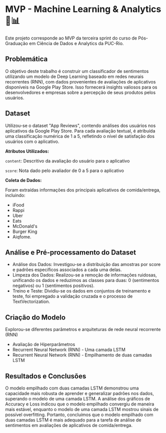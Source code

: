 # MVP - Machine Learning & Analytics 🤖📊

Este projeto corresponde ao MVP da terceira sprint do curso de Pós-Graduação em Ciência de Dados e Analytics da PUC-Rio.

## Problemática
O objetivo deste trabalho é construir um classificador de sentimentos utilizando um modelo de Deep Learning baseado em redes neurais recorrentes (RNN), com dados provenientes de avaliações de aplicativos disponíveis na Google Play Store. Isso fornecerá insights valiosos para os desenvolvedores e empresas sobre a percepção de seus produtos pelos usuários.

## Dataset
Utilizou-se o dataset "App Reviews", contendo análises dos usuários nos aplicativos da Google Play Store. Para cada avaliação textual, é atribuída uma classificação numérica de 1 a 5, refletindo o nível de satisfação dos usuários com o aplicativo.

**Atributos Utilizados:**

`content`: Descritivo da avaliação do usuário para o aplicativo

`score`: Nota dado pelo avaliador de 0 a 5 para o aplicativo

**Coleta de Dados:**

Foram extraídas informações dos principais aplicativos de comida/entrega, incluindo:
- iFood
- Rappi
- Uber
- Eats
- McDonald's
- Burger King
- Aiqfome.

## Análise e Pré-processamento do Dataset
- Análise dos Dados: Investigou-se a distribuição das amostras por score e padrões específicos associados a cada uma delas.
- Limpeza dos Dados: Realizou-se a remoção de informações ruidosas, unificando os dados e reduzimos as classes para duas: 0 (sentimentos negativos) ou 1 (sentimentos positivos).
- Treino e Teste: Dividiu-se os dados em conjuntos de treinamento e teste, foi empregado a validação cruzada e o processo de TextVectorization.

## Criação do Modelo
Explorou-se diferentes parâmetros e arquiteturas de rede neural recorrente (RNN)
- Avaliação de Hiperparâmetros
- Recurrent Neural Network (RNN) - Uma camada LSTM
- Recurrent Neural Network (RNN) - Empilhamento de duas camadas LSTM

## Resultados e Conclusões
O modelo empilhado com duas camadas LSTM demonstrou uma capacidade mais robusta de aprender e generalizar padrões nos dados, superando o modelo de uma camada LSTM. A análise dos gráficos de Accuracy e Loss indicou que o modelo empilhado convergiu de maneira mais estável, enquanto o modelo de uma camada LSTM mostrou sinais de possível overfitting. Portanto, concluímos que o modelo empilhado com duas camadas LSTM é mais adequado para a tarefa de análise de sentimentos em avaliações de aplicativos de comida/entrega.
